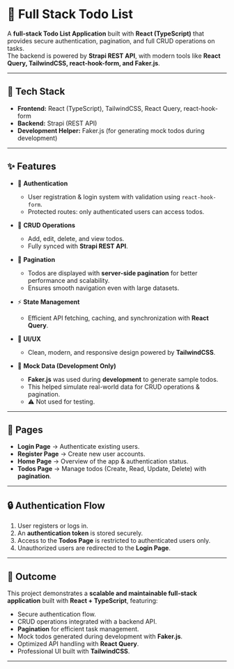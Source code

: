 # 📝 Full Stack Todo List

A **full-stack Todo List Application** built with **React (TypeScript)** that provides secure authentication, pagination, and full CRUD operations on tasks.  
The backend is powered by **Strapi REST API**, with modern tools like **React Query, TailwindCSS, react-hook-form, and Faker.js**.  

---

## 🚀 Tech Stack  

- **Frontend:** React (TypeScript), TailwindCSS, React Query, react-hook-form  
- **Backend:** Strapi (REST API)  
- **Development Helper:** Faker.js (for generating mock todos during development)  

---

## ✨ Features  

- 🔑 **Authentication**  
  - User registration & login system with validation using `react-hook-form`.  
  - Protected routes: only authenticated users can access todos.  

- 📌 **CRUD Operations**  
  - Add, edit, delete, and view todos.  
  - Fully synced with **Strapi REST API**.  

- 📑 **Pagination**  
  - Todos are displayed with **server-side pagination** for better performance and scalability.  
  - Ensures smooth navigation even with large datasets.  

- ⚡ **State Management**  
  - Efficient API fetching, caching, and synchronization with **React Query**.  

- 🎨 **UI/UX**  
  - Clean, modern, and responsive design powered by **TailwindCSS**.  

- 🧪 **Mock Data (Development Only)**  
  - **Faker.js** was used during **development** to generate sample todos.  
  - This helped simulate real-world data for CRUD operations & pagination.  
  - ⚠️ Not used for testing.  

---

## 📂 Pages  

- **Login Page** → Authenticate existing users.  
- **Register Page** → Create new user accounts.  
- **Home Page** → Overview of the app & authentication status.  
- **Todos Page** → Manage todos (Create, Read, Update, Delete) with **pagination**.  

---

## 🔒 Authentication Flow  

1. User registers or logs in.  
2. An **authentication token** is stored securely.  
3. Access to the **Todos Page** is restricted to authenticated users only.  
4. Unauthorized users are redirected to the **Login Page**.  

---

## 🎯 Outcome  

This project demonstrates a **scalable and maintainable full-stack application** built with **React + TypeScript**, featuring:  

- Secure authentication flow.  
- CRUD operations integrated with a backend API.  
- **Pagination** for efficient task management.  
- Mock todos generated during development with **Faker.js**.  
- Optimized API handling with **React Query**.  
- Professional UI built with **TailwindCSS**.  

---
